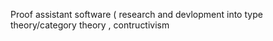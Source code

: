 Proof assistant software ( research and devlopment into type theory/category theory , contructivism 
